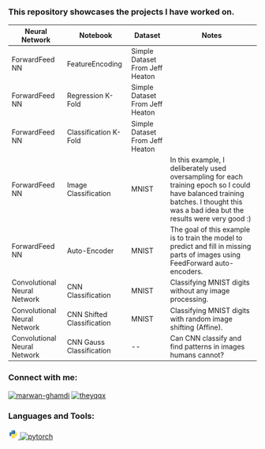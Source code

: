 
<h3 align="left">This repository showcases the projects I have worked on.</h3>

| **Neural Network**              | **Notebook**               | **Dataset**                       |          Notes      |
|---------------------------------|----------------------------|-----------------------------------|---------------------|
|    ForwardFeed NN               | FeatureEncoding            | Simple Dataset From Jeff Heaton   |                     |
|    ForwardFeed NN               | Regression K-Fold          | Simple Dataset From Jeff Heaton   |                     |
|    ForwardFeed NN               | Classification K-Fold      | Simple Dataset From Jeff Heaton   |                     |
|    ForwardFeed NN               | Image Classification       | MNIST                             | In this example, I deliberately used oversampling for each training epoch so I could have balanced training batches. I thought this was a bad idea but the results were very good :)|
|    ForwardFeed NN               | Auto-Encoder               | MNIST                             | The goal of this example is to train the model to predict and fill in missing parts of images using FeedForward auto-encoders.|
|    Convolutional Neural Network | CNN Classification         | MNIST                             | Classifying MNIST digits without any image processing. |
|    Convolutional Neural Network | CNN Shifted Classification | MNIST                             | Classifying MNIST digits with random image shifting (Affine). |
|    Convolutional Neural Network | CNN Gauss Classification   | --                                | Can CNN classify and find patterns in images humans cannot?|







<h3 align="left">Connect with me:</h3>
<p align="left">
<a href="https://linkedin.com/in/marwan-ghamdi" target="blank"><img align="center" src="https://raw.githubusercontent.com/rahuldkjain/github-profile-readme-generator/master/src/images/icons/Social/linked-in-alt.svg" alt="marwan-ghamdi" height="20" width="20" /></a>
<a href="https://kaggle.com/theyqqx" target="blank"><img align="center" src="https://raw.githubusercontent.com/rahuldkjain/github-profile-readme-generator/master/src/images/icons/Social/kaggle.svg" alt="theyqqx" height="20" width="20" /></a>
</p>

<h3 align="left">Languages and Tools:</h3>
<p align="left"> <a href="https://www.python.org" target="_blank" rel="noreferrer"> <img src="https://raw.githubusercontent.com/devicons/devicon/master/icons/python/python-original.svg" alt="python" height="20" width="20"/> </a> <a href="https://pytorch.org/" target="_blank" rel="noreferrer"> <img src="https://www.vectorlogo.zone/logos/pytorch/pytorch-icon.svg" alt="pytorch" height="20" width="20"/> </a> </p>

